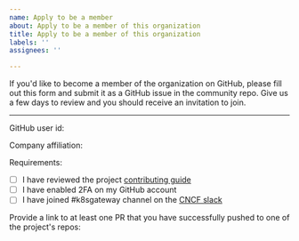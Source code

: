 ```yaml
---
name: Apply to be a member
about: Apply to be a member of this organization
title: Apply to be a member of this organization
labels: ''
assignees: ''

---
```


If you'd like to become a member of the organization on GitHub, please fill out this form and submit it as a GitHub issue in the community repo. Give us a few days to review and you should receive an invitation to join.

----------------------
GitHub user id:

Company affiliation:

Requirements:

- [ ] I have reviewed the project [contributing guide](CONTRIBUTING.md)
- [ ] I have enabled 2FA on my GitHub account
- [ ] I have joined #k8sgateway channel on the [CNCF slack](https://slack.cncf.io)

Provide a link to at least one PR that you have successfully pushed to one of the project's repos:
